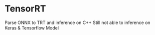 # TensorRT
Parse ONNX to TRT and inference on C++
Still not able to inference on Keras & Tensorflow Model
